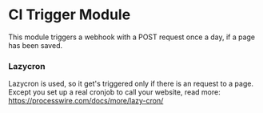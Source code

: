 # CI Trigger Module

This module triggers a webhook with a POST request once a day, if a page has been saved.

### Lazycron

Lazycron is used, so it get's triggered only if there is an request to a page. Except you set up a real cronjob to call your website, read more: https://processwire.com/docs/more/lazy-cron/
